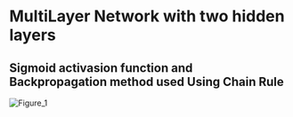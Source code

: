 # MultiLayer Network with two hidden layers 
## Sigmoid activasion function and Backpropagation method used Using Chain Rule
![Figure_1](https://github.com/user-attachments/assets/31adad25-914c-4b50-91fe-4888aa8b3eb5)
